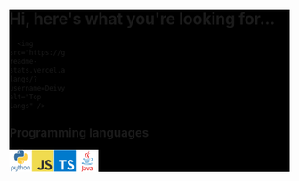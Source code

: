 <div style="background: black"; width: 100%>
  <h1> 
    Hi, here's what you're looking for...
  </h1>
  <div style="width: 20%;">
      
      <img src="https://github-readme-stats.vercel.app/api/top-langs/?username=Deivyson1401&langs_count=8" alt="Top Langs" />
  </div>
<div>
  <h2>
    Programming languages
  </h2>
  <div style="display: flex">
    <img style="width: 40px;" src="https://github.com/devicons/devicon/blob/master/icons/python/python-original-wordmark.svg">
    <img style="width: 40px;" src="https://github.com/devicons/devicon/blob/master/icons/javascript/javascript-original.svg">
    <img style="width: 40px;" src="https://github.com/devicons/devicon/blob/master/icons/typescript/typescript-original.svg">
    <img style="width: 40px;" src="https://github.com/devicons/devicon/blob/master/icons/java/java-original-wordmark.svg">
  </div>
</div>
</div>
